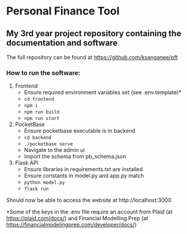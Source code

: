 # Personal Finance Tool

## My 3rd year project repository containing the documentation and software

The full repository can be found at https://github.com/ksanganee/pft

### How to run the software:

1. Frontend
   - Ensure required environment variables set (see .env.template)*
   - `cd frontend`
   - `npm i`
   - `npm run build`
   - `npm run start`
2. PocketBase
	- Ensure pocketbase executable is in backend
	- `cd backend`
	- `./pocketbase serve`
	- Navigate to the admin ui
	- Import the schema from pb_schema.json
3. Flask API
	- Ensure libraries in requirements.txt are installed
	- Ensure constants in model.py and app.py match
	- `python model.py`
	- `flask run`

Should now be able to access the website at http://localhost:3000

*Some of the keys in the .env file require an account from Plaid (at https://plaid.com/docs/) and Financial Modelling Prep (at https://financialmodelingprep.com/developer/docs/)
